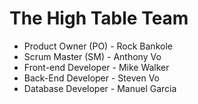 # The High Table Team
<ul>
    <li>Product Owner (PO) - Rock Bankole</li>
    <li>Scrum Master (SM) - Anthony Vo</li>
    <li>Front-end Developer - Mike Walker</li>
    <li>Back-End Developer - Steven Vo</li>
    <li>Database Developer - Manuel Garcia</li>
</ul>
